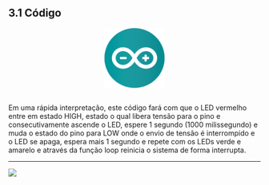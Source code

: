 ## 3.1 Código

<p align="center">
  <img src="https://github.com/GiganteDev/Arduino/blob/main/.github/img-arduino-logo.png" width="120">
</p>

```cpp

```

Em uma rápida interpretação, este código fará com que o LED vermelho entre em estado HIGH, estado o qual libera tensão para o pino e consecutivamente ascende o LED, espere 1 segundo (1000 milissegundo) e muda o estado do pino para LOW onde o envio de tensão é interrompido e o LED se apaga, espera mais 1 segundo e repete com os LEDs verde e amarelo e através da função loop reinicia o sistema de forma interrupta.

---

<a  href="https://github.com/GiganteDev/Arduino/"><img src="https://img.shields.io/badge/%E2%9E%94%20-Projetos-fff"/></a>